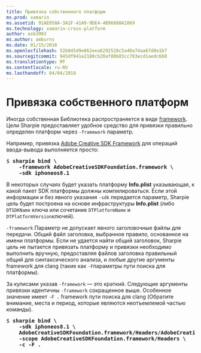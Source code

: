 ```yaml
---
title: Привязка собственного платформ
ms.prod: xamarin
ms.assetid: 91AE058A-3A1F-41A9-9DE4-4B96880A1869
ms.technology: xamarin-cross-platform
author: asb3993
ms.author: amburns
ms.date: 01/15/2016
ms.openlocfilehash: 52b845d9e062eea6292528c5a40a74aa67d8e1b7
ms.sourcegitcommit: 945df041e2180cb20af08b83cc703ecd1aedc6b0
ms.translationtype: MT
ms.contentlocale: ru-RU
ms.lasthandoff: 04/04/2018
---
```

# <a name="binding-native-frameworks"></a>Привязка собственного платформ

Иногда собственная Библиотека распространяется в виде [framework](https://developer.apple.com/library/mac/documentation/MacOSX/Conceptual/BPFrameworks/Concepts/WhatAreFrameworks.html). Цели Sharpie предоставляет удобное средство для привязки правильно определен платформ через `-framework` параметр.

Например, привязка [Adobe Creative SDK Framework](https://creativesdk.adobe.com/downloads.html) для операций ввода-вывода выполняется просто:

<pre>$ <b>sharpie bind \
    -framework AdobeCreativeSDKFoundation.framework \
    -sdk iphoneos8.1</b></pre>

В некоторых случаях будет указать платформу **Info.plist** указывающая, к какой пакет SDK платформы должны компилироваться. Если этой информации и без явного указания `-sdk` передается параметр, Sharpie цель будет построена на основе инфраструктуры **Info.plist** (либо `DTSDKName` ключа или сочетание `DTPlatformName` и `DTPlatformVersion`ключей).

`-framework` Параметр не допускает явного заголовочные файлы для передачи. Общий файл заголовка, выбранное правило, основанное на имени платформы. Если не удается найти общий заголовок, Sharpie цель не пытается привязать платформу и привязки необходимо выполнить вручную, предоставляя файлов заголовка правильный общий для синтаксического анализа, и любые другие аргументы framework для clang (такие как `-F`параметры пути поиска для платформы).

За кулисами указав `-framework` — это краткий. Следующие аргументы привязки идентичны `-framework` сокращенное выше.
Особенное значение имеет `-F .` framework пути поиска для clang (Обратите внимание, места и период, которые являются неотъемлемой частью команды).

<pre>$ <b>sharpie bind \
    -sdk iphoneos8.1 \
    AdobeCreativeSDKFoundation.framework/Headers/AdobeCreativeSDKFoundation.h \
    -scope AdobeCreativeSDKFoundation.framework/Headers \
    -c -F .</b></pre>


